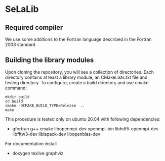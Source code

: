 # SeLaLib

## Required compiler

We use some additions to the Fortran language described in the Fortran 2003
standard. 

## Building the library modules

Upon cloning the repository, you will see a collection of directories. Each
directory contains at least a library module, an CMakeLists.txt file and
testing directory. To configure, create a build directory and use cmake
command:

~~~~
mkdir build
cd build
cmake -DCMAKE_BUILD_TYPE=Release  .. 
make 
~~~~

This procedure is tested only on ubuntu 20.04 with following dependencies:

- gfortran g++ cmake libopenmpi-dev openmpi-bin libhdf5-openmpi-dev libfftw3-dev liblapack-dev libopenblas-dev

For documentation install

- doxygen texlive graphviz
